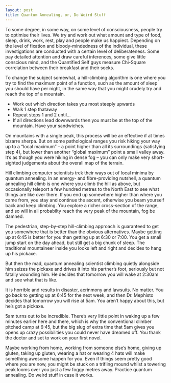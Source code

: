 ```yaml
---
layout: post
title: Quantum Annealing, or, Do Weird Stuff
---
```

To some degree, in some way, on some level of consciousness, people try to optimise their lives. We try and work out what amount and type of food, sleep, drink, work, rest, play and people make us happiest. Depending on the level of fixation and bloody-mindedness of the individual, these investigations are conducted with a certain level of deliberateness. Some pay detailed attention and draw careful inferences, some give little conscious mind, and the Quantified Self guys measure Chi-Square correlation between their breakfast and their socks.

To change the subject somewhat, a hill-climbing algorithm is one where you try to find the maximum point of a function, such as the amount of sleep you should have per night, in the same way that you might crudely try and reach the top of a mountain.

* Work out which direction takes you most steeply upwards
* Walk 1 step thataway
* Repeat steps 1 and 2 until…
* If all directions lead downwards then you must be at the top of the mountain. Have your sandwiches.

On mountains with a single peak, this process will be an effective if at times bizarre sherpa. But on some pathological ranges you risk hiking your way up to a “local maximum” – a point higher than all its surroundings (satisfying step 4), but lower than another “global maximum” point a small valley away. It’s as though you were hiking in dense fog – you can only make very short-sighted judgements about the overall map of the terrain.

Hill climbing computer scientists trek their ways out of local minima by quantum annealing. In an energy- and fibre-providing nutshell, a quantum annealing hill climb is one where you climb the hill as above, but occasionally teleport a few hundred metres to the North East to see what things are like over there. If you end up somewhere higher than where you came from, you stay and continue the ascent, otherwise you beam yourself back and keep climbing. You explore a richer cross-section of the range, and so will in all probabilty reach the very peak of the mountain, fog be damned.

The pedestrian, step-by-step hill-climbing approach is guaranteed to get you somewhere that is better than the obvious alternatives. Maybe getting up at 6:45 is better for you than getting up at 6:30 or 7:00. You get a small jump start on the day ahead, but still get a big chunk of sleep. The traditional mountaineer inside you looks left and right and decides to hang up his pickaxe.

But then the mad, quantum annealing scientist climbing quietly alongside him seizes the pickaxe and drives it into his partner’s foot, seriously but not fatally wounding him. He decides that tomorrow you will wake at 2:30am and see what that is like.

It is horrible and results in disaster, acrinmony and lawsuits. No matter. You go back to getting up at 6:45 for the next week, and then Dr. Mephisto decides that tomorrow you will rise at 5am. You aren’t happy about this, but he’s got a pickaxe.

5am turns out to be incredible. There’s very little point in waking up a few minutes earlier here and there, which is why the conventional climber pitched camp at 6:45, but the big slug of extra time that 5am gives you opens up crazy possibilities you could never have dreamed off. You thank the doctor and set to work on your first novel.

Maybe working from home, working from someone else’s home, giving up gluten, taking up gluten, wearing a hat or wearing 4 hats will make something awesome happen for you. Even if things seem pretty good where you are now, you might be stuck on a trifling mound whilst a towering peak looms over you just a few foggy metres away. Practice quantum annealing. Do weird stuff in case it works.